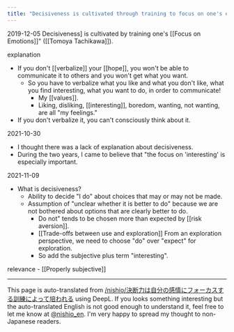 ```yaml
---
title: "Decisiveness is cultivated through training to focus on one's emotions."
---
```


2019-12-05
Decisiveness] is cultivated by training one's [[Focus on Emotions]]" ([[Tomoya Tachikawa]]).

explanation
- If you don't [[verbalize]] your [[hope]], you won't be able to communicate it to others and you won't get what you want.
    - So you have to verbalize what you like and what you don't like, what you find interesting, what you want to do, in order to communicate!
        - My [[values]].
        - Liking, disliking, [[interesting]], boredom, wanting, not wanting, are all "my feelings."
- If you don't verbalize it, you can't consciously think about it.

2021-10-30
- I thought there was a lack of explanation about decisiveness.
- During the two years, I came to believe that "the focus on 'interesting' is especially important.

2021-11-09
- What is decisiveness?
    - Ability to decide "I do" about choices that may or may not be made.
    - Assumption of "unclear whether it is better to do" because we are not bothered about options that are clearly better to do.
        - Do not" tends to be chosen more than expected by [[risk aversion]].
        - [[Trade-offs between use and exploration]] From an exploration perspective, we need to choose "do" over "expect" for exploration.
        - So add the subjective plus term "interesting".

relevance
    - [[Properly subjective]]

---
This page is auto-translated from [/nishio/決断力は自分の感情にフォーカスする訓練によって培われる](https://scrapbox.io/nishio/決断力は自分の感情にフォーカスする訓練によって培われる) using DeepL. If you looks something interesting but the auto-translated English is not good enough to understand it, feel free to let me know at [@nishio_en](https://twitter.com/nishio_en). I'm very happy to spread my thought to non-Japanese readers.
